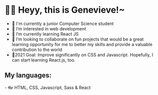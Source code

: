 <h1>👋😁 Heyy, this is Genevieve!~</h1>

- 🎒 I'm currently a junior Computer Science student
- 👀 I’m interested in web development
- 🌱 I’m currently learning React JS
- 💞️ I’m looking to collaborate on fun projects that would be a great learning opportunity for me to better my skills and provide a valuable contribution to the world
- 💛2021 Goal: Improve significantly on CSS and Javascript. Hopefully, I can start learning React.js, too.

<h2>My languages: </h2>
- 👓 HTML, CSS, Javascript, Sass & React
